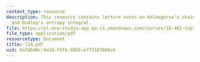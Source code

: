 ```yaml
---
content_type: resource
description: This resource contains lecture notes on Kolmogorov's chaining method
  and Dudley's entropy integral.
file: https://ol-ocw-studio-app-qa.s3.amazonaws.com/courses/18-465-topics-in-statistics-statistical-learning-theory-spring-2007/8a7dbd8c9e18f5fb89b5e773187866c6_l14.pdf
file_type: application/pdf
resourcetype: Document
title: l14.pdf
uid: 8a7dbd8c-9e18-f5fb-89b5-e773187866c6
---
```

